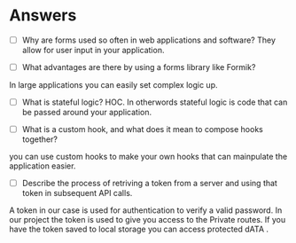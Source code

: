 # Answers

- [ ] Why are forms used so often in web applications and software?
They allow for user input in your application.

- [ ] What advantages are there by using a forms library like Formik?

In large applications you can easily set complex logic up. 

- [ ] What is stateful logic?
HOC. In otherwords stateful logic is code that can be passed around your application.

- [ ] What is a custom hook, and what does it mean to compose hooks together?

you can use custom hooks to make your own hooks that can mainpulate the application easier.
- [ ] Describe the process of retriving a token from a server and using that token in subsequent API calls.


A token in our case is used for authentication to verify a valid password.  In our project the token is used to give you access to the Private routes. If you have the token saved to local storage you can access protected dATA .
